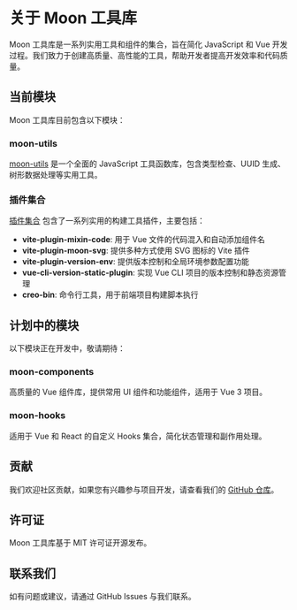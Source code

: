 # 关于 Moon 工具库

Moon 工具库是一系列实用工具和组件的集合，旨在简化 JavaScript 和 Vue 开发过程。我们致力于创建高质量、高性能的工具，帮助开发者提高开发效率和代码质量。

## 当前模块

Moon 工具库目前包含以下模块：

### moon-utils

[moon-utils](/modules/moon-utils/) 是一个全面的 JavaScript 工具函数库，包含类型检查、UUID 生成、树形数据处理等实用工具。

### 插件集合

[插件集合](/modules/plugins/) 包含了一系列实用的构建工具插件，主要包括：

- **vite-plugin-mixin-code**: 用于 Vue 文件的代码混入和自动添加组件名
- **vite-plugin-moon-svg**: 提供多种方式使用 SVG 图标的 Vite 插件
- **vite-plugin-version-env**: 提供版本控制和全局环境参数配置功能
- **vue-cli-version-static-plugin**: 实现 Vue CLI 项目的版本控制和静态资源管理
- **creo-bin**: 命令行工具，用于前端项目构建脚本执行

## 计划中的模块

以下模块正在开发中，敬请期待：

### moon-components

高质量的 Vue 组件库，提供常用 UI 组件和功能组件，适用于 Vue 3 项目。

### moon-hooks

适用于 Vue 和 React 的自定义 Hooks 集合，简化状态管理和副作用处理。

## 贡献

我们欢迎社区贡献，如果您有兴趣参与项目开发，请查看我们的 [GitHub 仓库](https://github.com/luna-lee/moon-utils)。

## 许可证

Moon 工具库基于 MIT 许可证开源发布。

## 联系我们

如有问题或建议，请通过 GitHub Issues 与我们联系。 